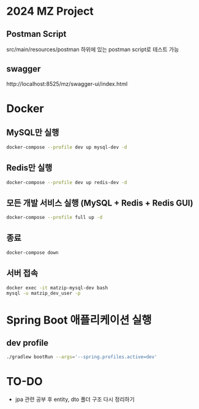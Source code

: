 # 2024 MZ Project
## Postman Script
src/main/resources/postman 하위에 있는 postman script로 테스트 가능

## swagger
http://localhost:8525/mz/swagger-ui/index.html

# Docker
## MySQL만 실행
```bash
docker-compose --profile dev up mysql-dev -d
```

## Redis만 실행
```bash
docker-compose --profile dev up redis-dev -d
```

## 모든 개발 서비스 실행 (MySQL + Redis + Redis GUI)
```bash
docker-compose --profile full up -d
```

## 종료
```bash
docker-compose down
```

## 서버 접속
```bash
docker exec -it matzip-mysql-dev bash
mysql -u matzip_dev_user -p
```

# Spring Boot 애플리케이션 실행
## dev profile
```bash
./gradlew bootRun --args='--spring.profiles.active=dev'
```

# TO-DO
- jpa 관련 공부 후 entity, dto 폴더 구조 다시 정리하기
